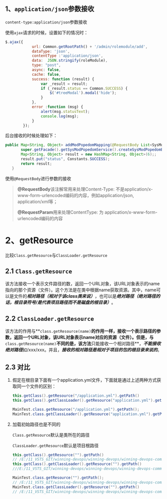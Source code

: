## 1、`application/json`参数接收

`content-type:application/json`参数接收

使用`ajax`请求的时候，设置如下的情况时：

```js
$.ajax({
            url: Common.getRootPath() + '/admin/rolemodule/add',
            dataType: 'json',
            contentType :'application/json',
            data:  JSON.stringify(roleModule),
            type: "post",
            async: false,
            cache: false,
            success: function (result) {
                var _result = result;
                if (_result.status == Common.SUCCESS) {
                    $('#treeModal').modal('hide');
                }
            },
            error :function (msg) {
                alert(msg.statusText);
                console.log(msg);
            }
        });
```

后台接收的时候处理如下：

```java
public Map<String, Object> addModPopedomMapping(@RequestBody List<SysModPopedom> modPopedomList) {
       super.getFacade().getSysModPopedomService().createSysModPopedomByList(modPopedomList);
       Map<String, Object> result = new HashMap<String, Object>(6);;
       result.put("status", Constants.SUCCESS);
       return result;
   }
```

使用`@RequestBody`进行参数的接收

> **@RequestBody**该注解常用来处理Content-Type: 不是application/x-www-form-urlencoded编码的内容，例如application/json, application/xml等；
>
> **@RequestParam**用来处理ContentType: 为 application/x-www-form-urlencoded编码的内容

# 2、getResource

比较`Class.getResource`与`ClassLoader.getResource`

## 2.1 `Class.getResource`

该方法接收一个表示文件路径的数，返回一个URL对象，该URL对象表示的name指向的那个资源（文件）。这个方法是在类中根据name获取资源。其中，name可以是文件的***相对路径（相对于该class类来说）***，也可以是***绝对路径（绝对路径的话，根目录符号/是代表项目路径而不是磁盘的根目录）***。



## 2.2 `ClassLoader.getResource`

该方法的作用与**`class.getResource(name)`**的作用一样，接收一个表示路径的参数，返回一个URL对象，该URL对象表示name对应的资源（文件）。但是，与**`class.getResource(name)`**不同的是，该方法**只能接收一个相对路径**，***不能接收绝对路径***如/xxx/xxx。并且，***接收的相对路径是相对于项目的包的根目录来说的***。



## 2.3 对比

1. 假定在根目录下面有一个application.yml文件，下面就是通过上述两种方式获取同一个文件的区别：

   ```java
   this.getClass().getResource("/application.yml").getPath()
   this.getClass().getClassLoader().getResource("application.yml").getPath()
   
   MainTest.class.getResource("/application.yml").getPath();
   MainTest.class.getClassLoader().getResource("application.yml").getPath()
   ```
2. 加载初始路径也是不同的

   `Class.getResource`默认是类所在的路径
   
   `ClassLoader.getResource`默认是项目根路径

   ```java
   this.getClass().getResource("").getPath()
   // /E:/11_VSTS_GIT/winning-devops/winning-devops/winning-devops-common/target/classes/com/winning/devops/util/
   this.getClass().getClassLoader().getResource("").getPath()
   ///E:/11_VSTS_GIT/winning-devops/winning-devops/winning-devops-common/target/classes/
   
   MainTest.class.getResource("").getPath();
   // /E:/11_VSTS_GIT/winning-devops/winning-devops/winning-devops-common/target/classes/com/winning/devops/util/
   MainTest.class.getClassLoader().getResource("").getPath()
   // /E:/11_VSTS_GIT/winning-devops/winning-devops/winning-devops-common/target/classes/
   ```
   
   